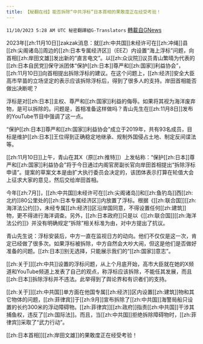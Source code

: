 ```yaml
---
title: 【秘翻在线】能否拆除“中共浮标”日本首相的果敢度正在经受考验！
---
```

`11/10/2023 5:28 AM UTC 秘密翻譯組G-Translators` [轉載自GNews](https://gnews.org/articles/1953931)

2023年[[zh:11月10日]]zakzak消息：就[[zh:中共国]]未经许可在[[zh:冲绳]]县[[zh:尖阁诸岛]]周边的[[zh:日本专属经济区]]（EEZ）内设置“海上浮标”问题，向首相[[zh:岸田文雄]]发出新的“直言电文”。以[[zh:众议院]]议员青山繁晴为代表的[[zh:日本自民党]]保守派团体“保护[[zh:日本]]尊严和[[zh:国家]]利益协会”，[[zh:11月10日]]向首相提出拆除浮标的建议。在这个问题上，[[zh:经济]]安全大臣高市早苗的立场坚定的表示应该拆除浮标后，得到了很多人的支持。岸田首相能否做出决断呢？

浮标是对[[zh:日本]]主权、尊严和[[zh:国家]]利益的侮辱。如果将其视为海洋废弃物，是可以拆除的。问题是，首相准备这样做吗？青山先生在[[zh:11月8日]]发布的YouTube节目中强调了这一点。

“保护[[zh:日本]]尊严和[[zh:国家]]利益协会”成立于2019年，共有93名成员，目标是维护[[zh:日本]]王位得到正确稳定地继承、规制外国侵占土地、制定反间谍法等。

[[zh:11月10日]]上午，青山在其X（原[[zh:推特]]）上发帖称：“保护[[zh:日本]]尊严和[[zh:国家]]利益协会”将于今日通过内阁官房副长官向岸田首相提出“拆除浮标申请”。提案的草案文本是由扩大执行委员会决定的，该团体表示打算在轮值大会上征求大家的意见，然后交给岸田首相。

今年[[zh:7月]]，[[zh:中共国]]未经许可在[[zh:尖阁诸岛]]和[[zh:鱼钓岛]]西[[zh:北约]]80公里处的[[zh:日本专属经济区]]内放置了浮标。根据《[[zh:联合国]][[zh:海洋法公约]]》，未经专属[[zh:经济]]区沿岸国同意，不得设置任何[[zh:建筑]]物，更不得进行海洋调查。另外，[[zh:日本政府]]只是以《[[zh:联合国]][[zh:海洋法公约]]》并没有明确规定“拆除”相关标准为由，对中方提出了抗议。

青山先生说：浮标安装后，中方一直在监视日方的动向。他们不仅仅是这一次，肯定已经做了很多次。如果浮标被拆除，中方自然会大吵大闹，但这是他们是否做好准备的问题。[[zh:日本]]别无选择，只能展示我们的“[[zh:国家]]意志”。

[[zh:关于]][[zh:中共]]设置的浮标问题，从上个月底开始，高市大臣就在她的X频道和YouTube频道上发表了自己的观点，称浮标应该拆除，不能任其发展，而且[[zh:日本]]拆除浮标并不违法。此举得到了舆论界和有识者们的支持。

[[zh:关于]][[zh:中共国]]单方面在他国专属[[zh:经济]]区内设置[[zh:建筑]]物和其它物体的问题，[[zh:菲律宾]]于[[zh:9月]]宣布拆除了[[zh:中共国]]海警局船只设置的长约300米的浮动障碍物。[[zh:菲律宾]][[zh:政府]]指责[[zh:中共国]]干涉其捕鱼权，违反了[[zh:国际法]]。而且，当[[zh:中共国]]拒绝拆除障碍物时，[[zh:菲律宾]]采取了“武力行动”。

[[zh:日本首相]][[zh:岸田文雄]]的果敢度正在经受考验！
